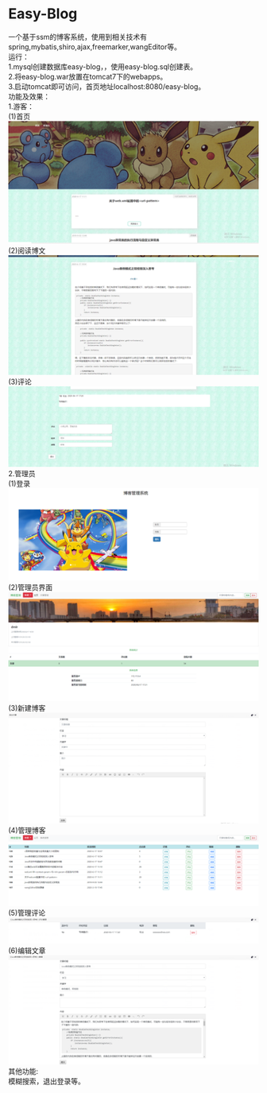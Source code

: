 # Easy-Blog  
一个基于ssm的博客系统，使用到相关技术有spring,mybatis,shiro,ajax,freemarker,wangEditor等。  
运行：  
1.mysql创建数据库easy-blog，，使用easy-blog.sql创建表。  
2.将easy-blog.war放置在tomcat7下的webapps。  
3.启动tomcat即可访问，首页地址localhost:8080/easy-blog。  
功能及效果：  
1.游客：  
(1)首页  
![1](https://github.com/desset/Easy-Blog/blob/master/jietu/1.PNG)  
(2)阅读博文  
![1](https://github.com/desset/Easy-Blog/blob/master/jietu/2.PNG)  
(3)评论  
![1](https://github.com/desset/Easy-Blog/blob/master/jietu/3.PNG)  
2.管理员  
(1)登录  
![1](https://github.com/desset/Easy-Blog/blob/master/jietu/4.PNG)  
(2)管理员界面  
![1](https://github.com/desset/Easy-Blog/blob/master/jietu/5.PNG)  
(3)新建博客  
![1](https://github.com/desset/Easy-Blog/blob/master/jietu/9.PNG)  
(4)管理博客  
![1](https://github.com/desset/Easy-Blog/blob/master/jietu/6.PNG)  
(5)管理评论  
![1](https://github.com/desset/Easy-Blog/blob/master/jietu/7.PNG)  
(6)编辑文章  
![1](https://github.com/desset/Easy-Blog/blob/master/jietu/8.PNG)  
其他功能:  
模糊搜索，退出登录等。  
